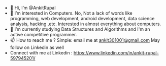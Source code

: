 - 👋 Hi, I’m @AnkitRupal
- 👀 I’m interested in Computers. No, Not a lack of words like programming, web development, android development, data science analysis, hacking ,etc. Interested in almost everything about
computers.
- 🌱 I’m currently studying Data Structures and Algorithms and I'm an active competitive programmer.
- 📫 How to reach me ? Simple: email me at ankit301001@gmail.com May follow on Linkedin as well
- Connect with me at Linkedin : https://www.linkedin.com/in/ankit-rupal-597945201/

<!---
AnkitRupal/AnkitRupal is a ✨ special ✨ repository because its `README.md` (this file) appears on your GitHub profile.
You can click the Preview link to take a look at your changes.
--->
